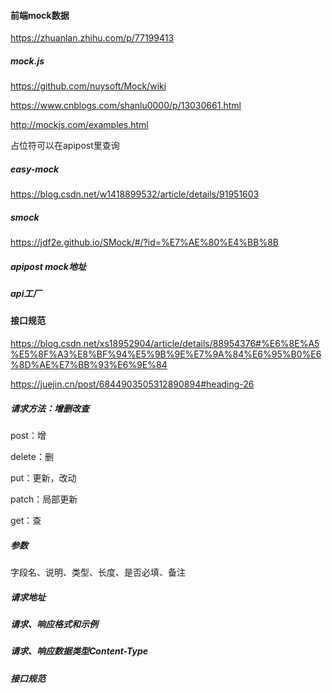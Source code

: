 #### 前端mock数据

https://zhuanlan.zhihu.com/p/77199413

##### mock.js

https://github.com/nuysoft/Mock/wiki

https://www.cnblogs.com/shanlu0000/p/13030661.html

http://mockjs.com/examples.html

占位符可以在apipost里查询

##### easy-mock

https://blog.csdn.net/w1418899532/article/details/91951603

##### smock

https://jdf2e.github.io/SMock/#/?id=%E7%AE%80%E4%BB%8B

##### apipost mock地址

##### api工厂

#### 接口规范

https://blog.csdn.net/xs18952904/article/details/88954376#%E6%8E%A5%E5%8F%A3%E8%BF%94%E5%9B%9E%E7%9A%84%E6%95%B0%E6%8D%AE%E7%BB%93%E6%9E%84

https://juejin.cn/post/6844903505312890894#heading-26

##### 请求方法：增删改查

post：增

delete：删

put：更新，改动

patch：局部更新

get：查

##### 参数

字段名、说明、类型、长度、是否必填、备注

##### 请求地址

##### 请求、响应格式和示例

##### 请求、响应数据类型Content-Type

##### 接口规范

